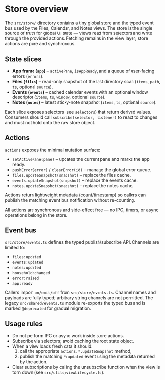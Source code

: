 # Store overview

The `src/store/` directory contains a tiny global store and the typed event bus
used by the Files, Calendar, and Notes views. The store is the single source of
truth for global UI state — views read from selectors and write through the
provided actions. Fetching remains in the view layer; store actions are pure and
synchronous.

## State slices

- **App frame (`app`)** – `activePane`, `isAppReady`, and a queue of user-facing
  errors (`errors`).
- **Files (`files`)** – read-only snapshot of the last directory scan
  (`items`, `path`, `ts`, optional `source`).
- **Events (`events`)** – cached calendar events with an optional window
  descriptor (`items`, `ts`, `window`, optional `source`).
- **Notes (`notes`)** – latest sticky-note snapshot (`items`, `ts`, optional
  `source`).

Each slice exposes selectors (see `selectors`) that return derived values.
Consumers should call `subscribe(selector, listener)` to react to changes and
must not hold onto the raw store object.

## Actions

`actions` exposes the minimal mutation surface:

- `setActivePane(pane)` – updates the current pane and marks the app ready.
- `pushError(error)` / `clearError(id)` – manage the global error queue.
- `files.updateSnapshot(snapshot)` – replace the files cache.
- `events.updateSnapshot(snapshot)` – replace the events cache.
- `notes.updateSnapshot(snapshot)` – replace the notes cache.

Actions return lightweight metadata (count/timestamp) so callers can publish the
matching event bus notification without re-counting.

All actions are synchronous and side-effect free — no IPC, timers, or async
operations belong in the store.

## Event bus

`src/store/events.ts` defines the typed publish/subscribe API. Channels are
limited to:

- `files:updated`
- `events:updated`
- `notes:updated`
- `household:changed`
- `error:raised`
- `app:ready`

Callers import `on/emit/off` from `src/store/events.ts`. Channel names and
payloads are fully typed; arbitrary string channels are not permitted. The legacy
`src/shared/events.ts` module re-exports the typed bus and is marked
`@deprecated` for gradual migration.

## Usage rules

- Do not perform IPC or async work inside store actions.
- Subscribe via selectors; avoid caching the root state object.
- When a view loads fresh data it should:
  1. call the appropriate `actions.*.updateSnapshot` method,
  2. publish the matching `*:updated` event using the metadata returned by the
     action.
- Clear subscriptions by calling the unsubscribe function when the view is
  torn down (see `src/utils/viewLifecycle.ts`).
